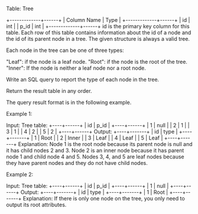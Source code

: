  Table: Tree
 
 
 +-------------+------+
 | Column Name | Type |
 +-------------+------+
 | id          | int  |
 | p_id        | int  |
 +-------------+------+
 id is the primary key column for this table.
 Each row of this table contains information about the id of a node and the
 id of its parent node in a tree.
 The given structure is always a valid tree.
 
 
 
 
 Each node in the tree can be one of three types:
 
 
 "Leaf": if the node is a leaf node.
 "Root": if the node is the root of the tree.
 "Inner": If the node is neither a leaf node nor a root node.
 
 
 Write an SQL query to report the type of each node in the tree.
 
 Return the result table in any order.
 
 The query result format is in the following example.
 
 
 Example 1:
 
 
 Input: 
 Tree table:
 +----+------+
 | id | p_id |
 +----+------+
 | 1  | null |
 | 2  | 1    |
 | 3  | 1    |
 | 4  | 2    |
 | 5  | 2    |
 +----+------+
 Output: 
 +----+-------+
 | id | type  |
 +----+-------+
 | 1  | Root  |
 | 2  | Inner |
 | 3  | Leaf  |
 | 4  | Leaf  |
 | 5  | Leaf  |
 +----+-------+
 Explanation: 
 Node 1 is the root node because its parent node is null and it has child
 nodes 2 and 3.
 Node 2 is an inner node because it has parent node 1 and child node 4 and 5.
 Nodes 3, 4, and 5 are leaf nodes because they have parent nodes and they do
 not have child nodes.
 
 
 Example 2:
 
 
 Input: 
 Tree table:
 +----+------+
 | id | p_id |
 +----+------+
 | 1  | null |
 +----+------+
 Output: 
 +----+-------+
 | id | type  |
 +----+-------+
 | 1  | Root  |
 +----+-------+
 Explanation: If there is only one node on the tree, you only need to output
 its root attributes.
 
 


